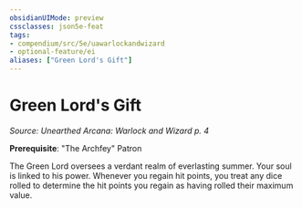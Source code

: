 ```yaml
---
obsidianUIMode: preview
cssclasses: json5e-feat
tags:
- compendium/src/5e/uawarlockandwizard
- optional-feature/ei
aliases: ["Green Lord's Gift"]
---
```

# Green Lord's Gift
*Source: Unearthed Arcana: Warlock and Wizard p. 4*  

**Prerequisite**: "The Archfey" Patron

The Green Lord oversees a verdant realm of everlasting summer. Your soul is linked to his power. Whenever you regain hit points, you treat any dice rolled to determine the hit points you regain as having rolled their maximum value.